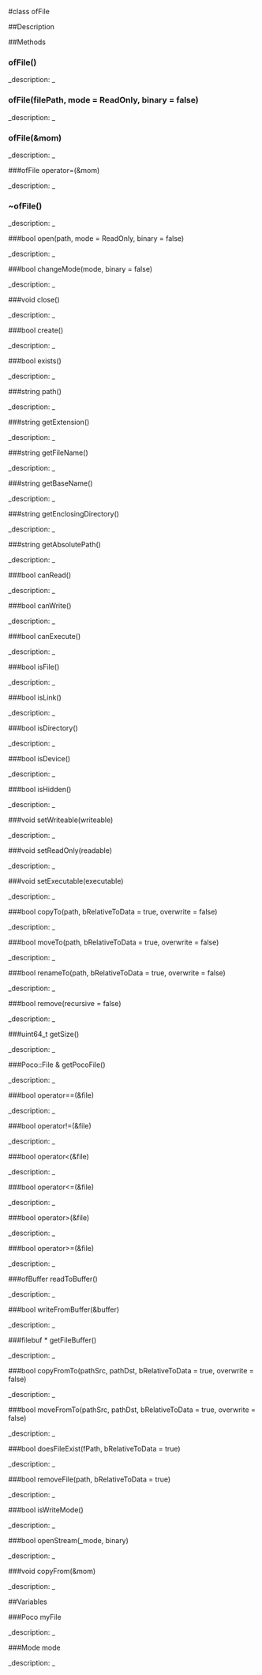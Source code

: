 #class ofFile


##Description












##Methods



### ofFile()

<!--

_syntax: ofFile()_

_name: ofFile_

_returns: _

_returns_description: _

_parameters: _

_access: public_

_version_started: 007_

_version_deprecated: _

_summary: _

_constant: False_

_static: no_

_visible: True_

_advanced: False_



-->

_description: _














### ofFile(filePath, mode = ReadOnly, binary = false)

<!--

_syntax: ofFile(filePath, mode = ReadOnly, binary = false)_

_name: ofFile_

_returns: _

_returns_description: _

_parameters: string filePath, Mode mode=ReadOnly, bool binary=false_

_access: public_

_version_started: 007_

_version_deprecated: _

_summary: _

_constant: False_

_static: no_

_visible: True_

_advanced: False_



-->

_description: _














### ofFile(&mom)

<!--

_syntax: ofFile(&mom)_

_name: ofFile_

_returns: _

_returns_description: _

_parameters: const ofFile &mom_

_access: public_

_version_started: 007_

_version_deprecated: _

_summary: _

_constant: False_

_static: no_

_visible: True_

_advanced: False_



-->

_description: _














###ofFile operator=(&mom)

<!--

_syntax: operator=(&mom)_

_name: operator=_

_returns: ofFile_

_returns_description: _

_parameters: const ofFile &mom_

_access: public_

_version_started: 007_

_version_deprecated: _

_summary: _

_constant: False_

_static: no_

_visible: True_

_advanced: False_



-->

_description: _














### ~ofFile()

<!--

_syntax: ~ofFile()_

_name: ~ofFile_

_returns: _

_returns_description: _

_parameters: _

_access: public_

_version_started: 007_

_version_deprecated: _

_summary: _

_constant: False_

_static: no_

_visible: True_

_advanced: False_



-->

_description: _














###bool open(path, mode = ReadOnly, binary = false)

<!--

_syntax: open(path, mode = ReadOnly, binary = false)_

_name: open_

_returns: bool_

_returns_description: _

_parameters: string path, Mode mode=ReadOnly, bool binary=false_

_access: public_

_version_started: 007_

_version_deprecated: _

_summary: _

_constant: False_

_static: no_

_visible: True_

_advanced: False_



-->

_description: _














###bool changeMode(mode, binary = false)

<!--

_syntax: changeMode(mode, binary = false)_

_name: changeMode_

_returns: bool_

_returns_description: _

_parameters: Mode mode, bool binary=false_

_access: public_

_version_started: 007_

_version_deprecated: _

_summary: _

_constant: False_

_static: no_

_visible: True_

_advanced: False_



-->

_description: _














###void close()

<!--

_syntax: close()_

_name: close_

_returns: void_

_returns_description: _

_parameters: _

_access: public_

_version_started: 007_

_version_deprecated: _

_summary: _

_constant: False_

_static: no_

_visible: True_

_advanced: False_



-->

_description: _














###bool create()

<!--

_syntax: create()_

_name: create_

_returns: bool_

_returns_description: _

_parameters: _

_access: public_

_version_started: 007_

_version_deprecated: _

_summary: _

_constant: False_

_static: no_

_visible: True_

_advanced: False_



-->

_description: _














###bool exists()

<!--

_syntax: exists()_

_name: exists_

_returns: bool_

_returns_description: _

_parameters: _

_access: public_

_version_started: 007_

_version_deprecated: _

_summary: _

_constant: False_

_static: no_

_visible: True_

_advanced: False_



-->

_description: _














###string path()

<!--

_syntax: path()_

_name: path_

_returns: string_

_returns_description: _

_parameters: _

_access: public_

_version_started: 007_

_version_deprecated: _

_summary: _

_constant: False_

_static: no_

_visible: True_

_advanced: False_



-->

_description: _














###string getExtension()

<!--

_syntax: getExtension()_

_name: getExtension_

_returns: string_

_returns_description: _

_parameters: _

_access: public_

_version_started: 007_

_version_deprecated: _

_summary: _

_constant: False_

_static: no_

_visible: True_

_advanced: False_



-->

_description: _














###string getFileName()

<!--

_syntax: getFileName()_

_name: getFileName_

_returns: string_

_returns_description: _

_parameters: _

_access: public_

_version_started: 007_

_version_deprecated: _

_summary: _

_constant: False_

_static: no_

_visible: True_

_advanced: False_



-->

_description: _














###string getBaseName()

<!--

_syntax: getBaseName()_

_name: getBaseName_

_returns: string_

_returns_description: _

_parameters: _

_access: public_

_version_started: 007_

_version_deprecated: _

_summary: _

_constant: False_

_static: no_

_visible: True_

_advanced: False_



-->

_description: _














###string getEnclosingDirectory()

<!--

_syntax: getEnclosingDirectory()_

_name: getEnclosingDirectory_

_returns: string_

_returns_description: _

_parameters: _

_access: public_

_version_started: 007_

_version_deprecated: _

_summary: _

_constant: False_

_static: no_

_visible: True_

_advanced: False_



-->

_description: _














###string getAbsolutePath()

<!--

_syntax: getAbsolutePath()_

_name: getAbsolutePath_

_returns: string_

_returns_description: _

_parameters: _

_access: public_

_version_started: 007_

_version_deprecated: _

_summary: _

_constant: False_

_static: no_

_visible: True_

_advanced: False_



-->

_description: _














###bool canRead()

<!--

_syntax: canRead()_

_name: canRead_

_returns: bool_

_returns_description: _

_parameters: _

_access: public_

_version_started: 007_

_version_deprecated: _

_summary: _

_constant: False_

_static: no_

_visible: True_

_advanced: False_



-->

_description: _














###bool canWrite()

<!--

_syntax: canWrite()_

_name: canWrite_

_returns: bool_

_returns_description: _

_parameters: _

_access: public_

_version_started: 007_

_version_deprecated: _

_summary: _

_constant: False_

_static: no_

_visible: True_

_advanced: False_



-->

_description: _














###bool canExecute()

<!--

_syntax: canExecute()_

_name: canExecute_

_returns: bool_

_returns_description: _

_parameters: _

_access: public_

_version_started: 007_

_version_deprecated: _

_summary: _

_constant: False_

_static: no_

_visible: True_

_advanced: False_



-->

_description: _














###bool isFile()

<!--

_syntax: isFile()_

_name: isFile_

_returns: bool_

_returns_description: _

_parameters: _

_access: public_

_version_started: 007_

_version_deprecated: _

_summary: _

_constant: False_

_static: no_

_visible: True_

_advanced: False_



-->

_description: _














###bool isLink()

<!--

_syntax: isLink()_

_name: isLink_

_returns: bool_

_returns_description: _

_parameters: _

_access: public_

_version_started: 007_

_version_deprecated: _

_summary: _

_constant: False_

_static: no_

_visible: True_

_advanced: False_



-->

_description: _














###bool isDirectory()

<!--

_syntax: isDirectory()_

_name: isDirectory_

_returns: bool_

_returns_description: _

_parameters: _

_access: public_

_version_started: 007_

_version_deprecated: _

_summary: _

_constant: False_

_static: no_

_visible: True_

_advanced: False_



-->

_description: _














###bool isDevice()

<!--

_syntax: isDevice()_

_name: isDevice_

_returns: bool_

_returns_description: _

_parameters: _

_access: public_

_version_started: 007_

_version_deprecated: _

_summary: _

_constant: False_

_static: no_

_visible: True_

_advanced: False_



-->

_description: _














###bool isHidden()

<!--

_syntax: isHidden()_

_name: isHidden_

_returns: bool_

_returns_description: _

_parameters: _

_access: public_

_version_started: 007_

_version_deprecated: _

_summary: _

_constant: False_

_static: no_

_visible: True_

_advanced: False_



-->

_description: _














###void setWriteable(writeable)

<!--

_syntax: setWriteable(writeable)_

_name: setWriteable_

_returns: void_

_returns_description: _

_parameters: bool writeable_

_access: public_

_version_started: 007_

_version_deprecated: _

_summary: _

_constant: False_

_static: no_

_visible: True_

_advanced: False_



-->

_description: _














###void setReadOnly(readable)

<!--

_syntax: setReadOnly(readable)_

_name: setReadOnly_

_returns: void_

_returns_description: _

_parameters: bool readable_

_access: public_

_version_started: 007_

_version_deprecated: _

_summary: _

_constant: False_

_static: no_

_visible: True_

_advanced: False_



-->

_description: _














###void setExecutable(executable)

<!--

_syntax: setExecutable(executable)_

_name: setExecutable_

_returns: void_

_returns_description: _

_parameters: bool executable_

_access: public_

_version_started: 007_

_version_deprecated: _

_summary: _

_constant: False_

_static: no_

_visible: True_

_advanced: False_



-->

_description: _














###bool copyTo(path, bRelativeToData = true, overwrite = false)

<!--

_syntax: copyTo(path, bRelativeToData = true, overwrite = false)_

_name: copyTo_

_returns: bool_

_returns_description: _

_parameters: string path, bool bRelativeToData=true, bool overwrite=false_

_access: public_

_version_started: 007_

_version_deprecated: _

_summary: _

_constant: False_

_static: no_

_visible: True_

_advanced: False_



-->

_description: _














###bool moveTo(path, bRelativeToData = true, overwrite = false)

<!--

_syntax: moveTo(path, bRelativeToData = true, overwrite = false)_

_name: moveTo_

_returns: bool_

_returns_description: _

_parameters: string path, bool bRelativeToData=true, bool overwrite=false_

_access: public_

_version_started: 007_

_version_deprecated: _

_summary: _

_constant: False_

_static: no_

_visible: True_

_advanced: False_



-->

_description: _














###bool renameTo(path, bRelativeToData = true, overwrite = false)

<!--

_syntax: renameTo(path, bRelativeToData = true, overwrite = false)_

_name: renameTo_

_returns: bool_

_returns_description: _

_parameters: string path, bool bRelativeToData=true, bool overwrite=false_

_access: public_

_version_started: 007_

_version_deprecated: _

_summary: _

_constant: False_

_static: no_

_visible: True_

_advanced: False_



-->

_description: _














###bool remove(recursive = false)

<!--

_syntax: remove(recursive = false)_

_name: remove_

_returns: bool_

_returns_description: _

_parameters: bool recursive=false_

_access: public_

_version_started: 007_

_version_deprecated: _

_summary: _

_constant: False_

_static: no_

_visible: True_

_advanced: False_



-->

_description: _














###uint64_t getSize()

<!--

_syntax: getSize()_

_name: getSize_

_returns: uint64_t_

_returns_description: _

_parameters: _

_access: public_

_version_started: 007_

_version_deprecated: _

_summary: _

_constant: False_

_static: no_

_visible: True_

_advanced: False_



-->

_description: _














###Poco::File & getPocoFile()

<!--

_syntax: getPocoFile()_

_name: getPocoFile_

_returns: Poco::File &_

_returns_description: _

_parameters: _

_access: public_

_version_started: 007_

_version_deprecated: _

_summary: _

_constant: False_

_static: no_

_visible: True_

_advanced: False_



-->

_description: _














###bool operator==(&file)

<!--

_syntax: operator==(&file)_

_name: operator==_

_returns: bool_

_returns_description: _

_parameters: const ofFile &file_

_access: public_

_version_started: 007_

_version_deprecated: _

_summary: _

_constant: False_

_static: no_

_visible: True_

_advanced: False_



-->

_description: _














###bool operator!=(&file)

<!--

_syntax: operator!=(&file)_

_name: operator!=_

_returns: bool_

_returns_description: _

_parameters: const ofFile &file_

_access: public_

_version_started: 007_

_version_deprecated: _

_summary: _

_constant: False_

_static: no_

_visible: True_

_advanced: False_



-->

_description: _














###bool operator<(&file)

<!--

_syntax: operator<(&file)_

_name: operator<_

_returns: bool_

_returns_description: _

_parameters: const ofFile &file_

_access: public_

_version_started: 007_

_version_deprecated: _

_summary: _

_constant: False_

_static: no_

_visible: True_

_advanced: False_



-->

_description: _














###bool operator<=(&file)

<!--

_syntax: operator<=(&file)_

_name: operator<=_

_returns: bool_

_returns_description: _

_parameters: const ofFile &file_

_access: public_

_version_started: 007_

_version_deprecated: _

_summary: _

_constant: False_

_static: no_

_visible: True_

_advanced: False_



-->

_description: _














###bool operator>(&file)

<!--

_syntax: operator>(&file)_

_name: operator>_

_returns: bool_

_returns_description: _

_parameters: const ofFile &file_

_access: public_

_version_started: 007_

_version_deprecated: _

_summary: _

_constant: False_

_static: no_

_visible: True_

_advanced: False_



-->

_description: _














###bool operator>=(&file)

<!--

_syntax: operator>=(&file)_

_name: operator>=_

_returns: bool_

_returns_description: _

_parameters: const ofFile &file_

_access: public_

_version_started: 007_

_version_deprecated: _

_summary: _

_constant: False_

_static: no_

_visible: True_

_advanced: False_



-->

_description: _














###ofBuffer readToBuffer()

<!--

_syntax: readToBuffer()_

_name: readToBuffer_

_returns: ofBuffer_

_returns_description: _

_parameters: _

_access: public_

_version_started: 007_

_version_deprecated: _

_summary: _

_constant: False_

_static: no_

_visible: True_

_advanced: False_



-->

_description: _














###bool writeFromBuffer(&buffer)

<!--

_syntax: writeFromBuffer(&buffer)_

_name: writeFromBuffer_

_returns: bool_

_returns_description: _

_parameters: ofBuffer &buffer_

_access: public_

_version_started: 007_

_version_deprecated: _

_summary: _

_constant: False_

_static: no_

_visible: True_

_advanced: False_



-->

_description: _














###filebuf * getFileBuffer()

<!--

_syntax: getFileBuffer()_

_name: getFileBuffer_

_returns: filebuf *_

_returns_description: _

_parameters: _

_access: public_

_version_started: 007_

_version_deprecated: _

_summary: _

_constant: False_

_static: no_

_visible: True_

_advanced: False_



-->

_description: _














###bool copyFromTo(pathSrc, pathDst, bRelativeToData = true, overwrite = false)

<!--

_syntax: copyFromTo(pathSrc, pathDst, bRelativeToData = true, overwrite = false)_

_name: copyFromTo_

_returns: bool_

_returns_description: _

_parameters: string pathSrc, string pathDst, bool bRelativeToData=true, bool overwrite=false_

_access: public_

_version_started: 007_

_version_deprecated: _

_summary: _

_constant: False_

_static: yes_

_visible: True_

_advanced: False_



-->

_description: _














###bool moveFromTo(pathSrc, pathDst, bRelativeToData = true, overwrite = false)

<!--

_syntax: moveFromTo(pathSrc, pathDst, bRelativeToData = true, overwrite = false)_

_name: moveFromTo_

_returns: bool_

_returns_description: _

_parameters: string pathSrc, string pathDst, bool bRelativeToData=true, bool overwrite=false_

_access: public_

_version_started: 007_

_version_deprecated: _

_summary: _

_constant: False_

_static: yes_

_visible: True_

_advanced: False_



-->

_description: _














###bool doesFileExist(fPath, bRelativeToData = true)

<!--

_syntax: doesFileExist(fPath, bRelativeToData = true)_

_name: doesFileExist_

_returns: bool_

_returns_description: _

_parameters: string fPath, bool bRelativeToData=true_

_access: public_

_version_started: 007_

_version_deprecated: _

_summary: _

_constant: False_

_static: yes_

_visible: True_

_advanced: False_



-->

_description: _














###bool removeFile(path, bRelativeToData = true)

<!--

_syntax: removeFile(path, bRelativeToData = true)_

_name: removeFile_

_returns: bool_

_returns_description: _

_parameters: string path, bool bRelativeToData=true_

_access: public_

_version_started: 007_

_version_deprecated: _

_summary: _

_constant: False_

_static: yes_

_visible: True_

_advanced: False_



-->

_description: _














###bool isWriteMode()

<!--

_syntax: isWriteMode()_

_name: isWriteMode_

_returns: bool_

_returns_description: _

_parameters: _

_access: private_

_version_started: 007_

_version_deprecated: _

_summary: _

_constant: False_

_static: no_

_visible: True_

_advanced: False_



-->

_description: _














###bool openStream(_mode, binary)

<!--

_syntax: openStream(_mode, binary)_

_name: openStream_

_returns: bool_

_returns_description: _

_parameters: Mode _mode, bool binary_

_access: private_

_version_started: 007_

_version_deprecated: _

_summary: _

_constant: False_

_static: no_

_visible: True_

_advanced: False_



-->

_description: _














###void copyFrom(&mom)

<!--

_syntax: copyFrom(&mom)_

_name: copyFrom_

_returns: void_

_returns_description: _

_parameters: const ofFile &mom_

_access: private_

_version_started: 007_

_version_deprecated: _

_summary: _

_constant: False_

_static: no_

_visible: True_

_advanced: False_



-->

_description: _














##Variables



###Poco myFile

<!--

_name: myFile_

_type: Poco_

_access: private_

_version_started: 007_

_version_deprecated: _

_summary: _

_visible: True_

_constant: True_

_advanced: False_



-->

_description: _














###Mode mode

<!--

_name: mode_

_type: Mode_

_access: private_

_version_started: 007_

_version_deprecated: _

_summary: _

_visible: True_

_constant: True_

_advanced: False_



-->

_description: _














